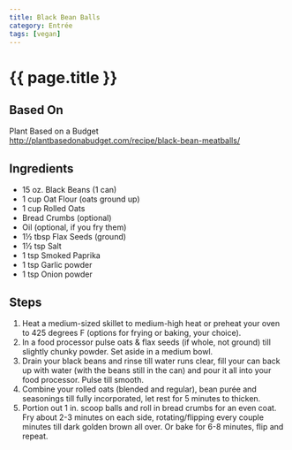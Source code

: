 ```yaml
---
title: Black Bean Balls
category: Entrée
tags: [vegan]
---
```


# {{ page.title }}

## Based On
Plant Based on a Budget
<br>
<http://plantbasedonabudget.com/recipe/black-bean-meatballs/>

## Ingredients
*   15 oz. Black Beans (1 can)
*   1 cup Oat Flour (oats ground up)
*   1 cup Rolled Oats
*   Bread Crumbs (optional)
*   Oil (optional, if you fry them)
*   1½ tbsp Flax Seeds (ground)
*   1½ tsp Salt
*   1 tsp Smoked Paprika
*   1 tsp Garlic powder
*   1 tsp Onion powder

## Steps
1.  Heat a medium-sized skillet to medium-high heat or preheat your oven to 425 degrees F (options for frying or baking, your choice).
2.  In a food processor pulse oats & flax seeds (if whole, not ground) till slightly chunky powder. Set aside in a medium bowl.
3.  Drain your black beans and rinse till water runs clear, fill your can back up with water (with the beans still in the can) and pour it all into your food processor. Pulse till smooth.
4.  Combine your rolled oats (blended and regular), bean purée and seasonings till fully incorporated, let rest for 5 minutes to thicken.
5.  Portion out 1 in. scoop balls and roll in bread crumbs for an even coat. Fry about 2-3 minutes on each side, rotating/flipping every couple minutes till dark golden brown all over. Or bake for 6-8 minutes, flip and repeat.
